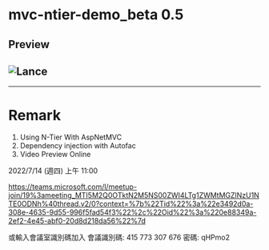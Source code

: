 # mvc-ntier-demo_beta 0.5
## Preview
![Lance](http://portal.wegames.tw/Demo.png)
--
---
# Remark
1. Using N-Tier With AspNetMVC
2. Dependency injection with Autofac
3. Video Preview Online



2022/7/14 (週四) 上午 11:00


https://teams.microsoft.com/l/meetup-join/19%3ameeting_MTI5M2Q0OTktN2M5NS00ZWI4LTg1ZWMtMGZlNzU1NTE0ODNh%40thread.v2/0?context=%7b%22Tid%22%3a%22e3492d0a-308e-4635-9d55-996f5fad54f3%22%2c%22Oid%22%3a%220e88349a-2ef2-4e45-abf0-20d8d218da56%22%7d

或輸入會議室識別碼加入
會議識別碼: 415 773 307 676 
密碼: qHPmo2 
